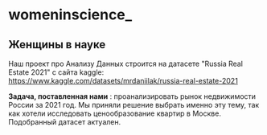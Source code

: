# womeninscience_
## Женщины в науке
Наш проект про Анализу Данных строится на датасете "Russia Real Estate 2021" с сайта kaggle: https://www.kaggle.com/datasets/mrdaniilak/russia-real-estate-2021

__Задача, поставленная нами__ : проанализировать рынок недвижимости России за 2021 год. 
Мы приняли решение выбрать именно эту тему, так как хотели исследовать ценообразование квартир в Москве. Подобранный датасет актуален. 
